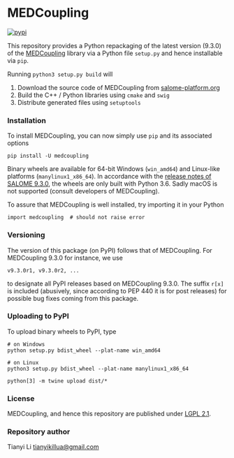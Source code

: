 # MEDCoupling

[![pypi](https://img.shields.io/pypi/v/medcoupling.svg?style=flat-square)](https://pypi.org/project/medcoupling)

This repository provides a Python repackaging of the latest version (9.3.0) of the [MEDCoupling](https://docs.salome-platform.org/latest/dev/MEDCoupling/developer/index.html) library via a Python file `setup.py` and hence installable via `pip`.

Running `python3 setup.py build` will

1. Download the source code of MEDCoupling from [salome-platform.org](http://files.salome-platform.org/Salome/other/medCoupling-9.3.0.tar.gz)
2. Build the C++ / Python libraries using `cmake` and `swig`
3. Distribute generated files using `setuptools`

### Installation

To install MEDCoupling, you can now simply use `pip` and its associated options
```
pip install -U medcoupling
```

Binary wheels are available for 64-bit Windows (`win_amd64`) and Linux-like platforms (`manylinux1_x86_64`). In accordance with the [release notes of SALOME 9.3.0](https://files.salome-platform.org/Salome/Salome9.3.0/SALOME_9_3_0_Release_Notes.pdf), the wheels are only built with Python 3.6. Sadly macOS is not supported (consult developers of MEDCoupling).

To assure that MEDCoupling is well installed, try importing it in your Python
```
import medcoupling  # should not raise error
```

### Versioning

The version of this package (on PyPI) follows that of MEDCoupling. For MEDCoupling 9.3.0 for instance, we use
```
v9.3.0r1, v9.3.0r2, ...
```
to designate all PyPI releases based on MEDCoupling 9.3.0. The suffix `r[x]` is included (abusively, since according to PEP 440 it is for post releases) for possible bug fixes coming from this package.

### Uploading to PyPI

To upload binary wheels to PyPI, type
```
# on Windows
python setup.py bdist_wheel --plat-name win_amd64

# on Linux
python3 setup.py bdist_wheel --plat-name manylinux1_x86_64

python[3] -m twine upload dist/*
```

### License

MEDCoupling, and hence this repository are published under [LGPL 2.1](https://en.wikipedia.org/wiki/GNU_Lesser_General_Public_License).

### Repository author

Tianyi Li <tianyikillua@gmail.com>
